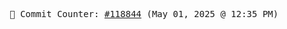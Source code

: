 <p align="center">
    <samp>
        📮 Commit Counter: <a href="https://github.com/Javascript-void0/Javascript-void0/commits/main">#118844</a> (May 01, 2025 @ 12:35 PM)
    </samp>
</p>